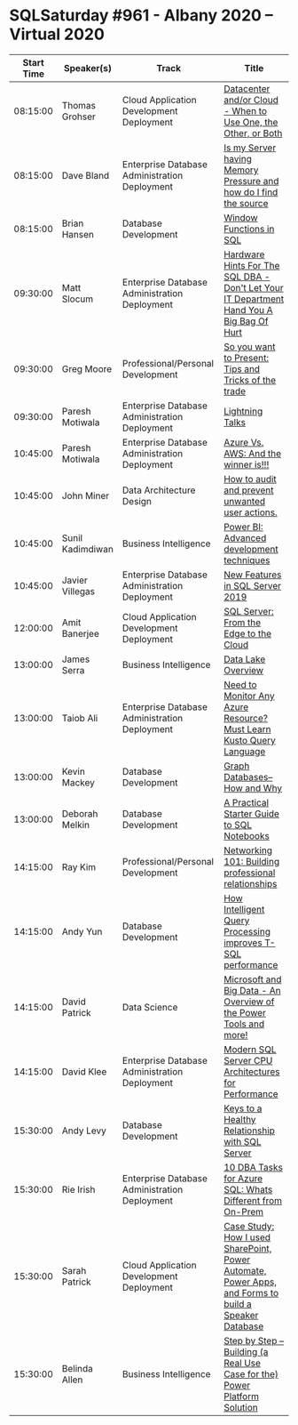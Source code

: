 # SQLSaturday #961 - Albany 2020 – Virtual 2020
Start Time|Speaker(s)|Track|Title
---|---|---|---
08:15:00|Thomas Grohser|Cloud Application Development  Deployment|[Datacenter and/or Cloud - When to Use One, the Other, or Both](104317.md)
08:15:00|Dave Bland|Enterprise Database Administration  Deployment|[Is my Server having Memory Pressure and how do I find the source](104618.md)
08:15:00|Brian Hansen|Database Development|[Window Functions in SQL](105325.md)
09:30:00|Matt Slocum|Enterprise Database Administration  Deployment|[Hardware Hints For The SQL DBA - Don't Let Your IT Department Hand You A Big Bag Of Hurt](104118.md)
09:30:00|Greg Moore|Professional/Personal Development|[So you want to Present: Tips and Tricks of the trade](105110.md)
09:30:00|Paresh Motiwala|Enterprise Database Administration  Deployment|[Lightning Talks](107100.md)
10:45:00|Paresh Motiwala|Enterprise Database Administration  Deployment|[Azure Vs. AWS: And the winner is!!!](101179.md)
10:45:00|John Miner|Data Architecture  Design|[How to audit and prevent unwanted user actions.](101488.md)
10:45:00|Sunil Kadimdiwan|Business Intelligence|[Power BI: Advanced development techniques](105144.md)
10:45:00|Javier Villegas|Enterprise Database Administration  Deployment|[New Features in SQL Server 2019](105190.md)
12:00:00|Amit Banerjee|Cloud Application Development  Deployment|[SQL Server: From the Edge to the Cloud](107143.md)
13:00:00|James Serra|Business Intelligence|[Data Lake Overview](100855.md)
13:00:00|Taiob Ali|Enterprise Database Administration  Deployment|[Need to Monitor Any Azure Resource? Must Learn Kusto Query Language](101281.md)
13:00:00|Kevin Mackey|Database Development|[Graph Databases–How and Why](101661.md)
13:00:00|Deborah Melkin|Database Development|[A Practical Starter Guide to SQL Notebooks](105219.md)
14:15:00|Ray Kim|Professional/Personal Development|[Networking 101: Building professional relationships](100782.md)
14:15:00|Andy Yun|Database Development|[How Intelligent Query Processing improves T-SQL performance](100795.md)
14:15:00|David Patrick|Data Science|[Microsoft and Big Data - An Overview of the Power Tools and more!](105002.md)
14:15:00|David Klee|Enterprise Database Administration  Deployment|[Modern SQL Server CPU Architectures for Performance](105111.md)
15:30:00|Andy Levy|Database Development|[Keys to a Healthy Relationship with SQL Server](100792.md)
15:30:00|Rie Irish|Enterprise Database Administration  Deployment|[10 DBA Tasks for Azure SQL: Whats Different from On-Prem](105149.md)
15:30:00|Sarah Patrick|Cloud Application Development  Deployment|[Case Study: How I used SharePoint, Power Automate, Power Apps, and Forms to build a Speaker Database](105226.md)
15:30:00|Belinda Allen|Business Intelligence|[Step by Step – Building (a Real Use Case for the) Power Platform Solution](105312.md)
